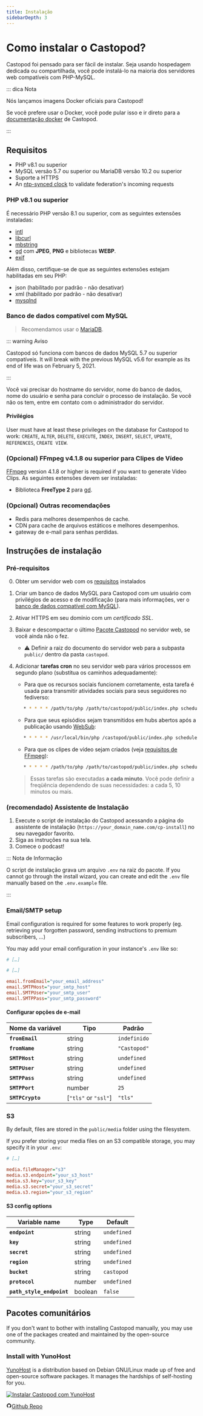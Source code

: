 ```yaml
---
title: Instalação
sidebarDepth: 3
---
```


# Como instalar o Castopod?

Castopod foi pensado para ser fácil de instalar. Seja usando hospedagem dedicada
ou compartilhada, você pode instalá-lo na maioria dos servidores web compatíveis
com PHP-MySQL.

::: dica Nota

Nós lançamos imagens Docker oficiais para Castopod!

Se você prefere usar o Docker, você pode pular isso e ir direto para a
[documentação docker](./docker.md) de Castopod.

:::

## Requisitos

- PHP v8.1 ou superior
- MySQL versão 5.7 ou superior ou MariaDB versão 10.2 ou superior
- Suporte a HTTPS
- An [ntp-synced clock](https://wiki.debian.org/NTP) to validate federation's
  incoming requests

### PHP v8.1 ou superior

É necessário PHP versão 8.1 ou superior, com as seguintes extensões instaladas:

- [intl](https://php.net/manual/en/intl.requirements.php)
- [libcurl](https://php.net/manual/en/curl.requirements.php)
- [mbstring](https://php.net/manual/en/mbstring.installation.php)
- [gd](https://www.php.net/manual/en/image.installation.php) com **JPEG**,
  **PNG** e bibliotecas **WEBP**.
- [exif](https://www.php.net/manual/en/exif.installation.php)

Além disso, certifique-se de que as seguintes extensões estejam habilitadas em
seu PHP:

- json (habilitado por padrão - não desativar)
- xml (habilitado por padrão - não desativar)
- [mysqlnd](https://php.net/manual/en/mysqlnd.install.php)

### Banco de dados compatível com MySQL

> Recomendamos usar o [MariaDB](https://mariadb.org).

::: warning Aviso

Castopod só funciona com bancos de dados MySQL 5.7 ou superior compatíveis. It
will break with the previous MySQL v5.6 for example as its end of life was on
February 5, 2021.

:::

Você vai precisar do hostname do servidor, nome do banco de dados, nome do
usuário e senha para concluir o processo de instalação. Se você não os tem,
entre em contato com o administrador do servidor.

#### Privilégios

User must have at least these privileges on the database for Castopod to work:
`CREATE`, `ALTER`, `DELETE`, `EXECUTE`, `INDEX`, `INSERT`, `SELECT`, `UPDATE`,
`REFERENCES`, `CREATE VIEW`.

### (Opcional) FFmpeg v4.1.8 ou superior para Clipes de Vídeo

[FFmpeg](https://www.ffmpeg.org/) version 4.1.8 or higher is required if you
want to generate Video Clips. As seguintes extensões devem ser instaladas:

- Biblioteca **FreeType 2** para
  [gd](https://www.php.net/manual/en/image.installation.php).

### (Opcional) Outras recomendações

- Redis para melhores desempenhos de cache.
- CDN para cache de arquivos estáticos e melhores desempenhos.
- gateway de e-mail para senhas perdidas.

## Instruções de instalação

### Pré-requisitos

0. Obter um servidor web com os [requisitos](#requirements) instalados
1. Criar um banco de dados MySQL para Castopod com um usuário com privilégios de
   acesso e de modificação (para mais informações, ver o
   [banco de dados compatível com MySQL](#mysql-compatible-database)).
2. Ativar HTTPS em seu domínio com um _certificado SSL_.
3. Baixar e descompactar o último [Pacote Castopod](https://castopod.org/) no
   servidor web, se você ainda não o fez.
   - ⚠️ Definir a raiz do documento do servidor web para a subpasta `public/`
     dentro da pasta `castopod`.
4. Adicionar **tarefas cron** no seu servidor web para vários processos em
   segundo plano (substitua os caminhos adequadamente):

   - Para que os recursos sociais funcionem corretamente, esta tarefa é usada
     para transmitir atividades sociais para seus seguidores no fediverso:

   ```bash
      * * * * * /path/to/php /path/to/castopod/public/index.php scheduled-activities
   ```

   - Para que seus episódios sejam transmitidos em hubs abertos após a
     publicação usando [WebSub](https://en.wikipedia.org/wiki/WebSub):

   ```bash
      * * * * * /usr/local/bin/php /castopod/public/index.php scheduled-websub-publish
   ```

   - Para que os clipes de vídeo sejam criados (veja
     [requisitos de FFmpeg](#ffmpeg-v418-or-higher-for-video-clips)):

   ```bash
      * * * * * /path/to/php /path/to/castopod/public/index.php scheduled-video-clips
   ```

   > Essas tarefas são executadas **a cada minuto**. Você pode definir a
   > freqüência dependendo de suas necessidades: a cada 5, 10 minutos ou mais.

### (recomendado) Assistente de Instalação

1. Execute o script de instalação do Castopod acessando a página do assistente
   de instalação (`https://your_domain_name.com/cp-install`) no seu navegador
   favorito.
2. Siga as instruções na sua tela.
3. Comece o podcast!

::: Nota de Informação

O script de instalação grava um arquivo `.env` na raiz do pacote. If you cannot
go through the install wizard, you can create and edit the `.env` file manually
based on the `.env.example` file.

:::

### Email/SMTP setup

Email configuration is required for some features to work properly (eg.
retrieving your forgotten password, sending instructions to premium subscribers,
…)

You may add your email configuration in your instance's `.env` like so:

```ini
# […]

# […]

email.fromEmail="your_email_address"
email.SMTPHost="your_smtp_host"
email.SMTPUser="your_smtp_user"
email.SMTPPass="your_smtp_password"
```

#### Configurar opções de e-mail

| Nome da variável | Tipo                 | Padrão       |
| ---------------- | -------------------- | ------------ |
| **`fromEmail`**  | string               | `indefinido` |
| **`fromName`**   | string               | `"Castopod"` |
| **`SMTPHost`**   | string               | `undefined`  |
| **`SMTPUser`**   | string               | `undefined`  |
| **`SMTPPass`**   | string               | `undefined`  |
| **`SMTPPort`**   | number               | `25`         |
| **`SMTPCrypto`** | [`"tls"` or `"ssl"`] | `"tls"`      |

### S3

By default, files are stored in the `public/media` folder using the filesystem.

If you prefer storing your media files on an S3 compatible storage, you may
specify it in your `.env`:

```ini
# […]

media.fileManager="s3"
media.s3.endpoint="your_s3_host"
media.s3.key="your_s3_key"
media.s3.secret="your_s3_secret"
media.s3.region="your_s3_region"
```

#### S3 config options

| Variable name             | Type    | Default     |
| ------------------------- | ------- | ----------- |
| **`endpoint`**            | string  | `undefined` |
| **`key`**                 | string  | `undefined` |
| **`secret`**              | string  | `undefined` |
| **`region`**              | string  | `undefined` |
| **`bucket`**              | string  | `castopod`  |
| **`protocol`**            | number  | `undefined` |
| **`path_style_endpoint`** | boolean | `false`     |

## Pacotes comunitários

If you don't want to bother with installing Castopod manually, you may use one
of the packages created and maintained by the open-source community.

### Install with YunoHost

[YunoHost](https://yunohost.org/) is a distribution based on Debian GNU/Linux
made up of free and open-source software packages. It manages the hardships of
self-hosting for you.

<div class="flex flex-wrap items-center gap-4">

<a href="https://install-app.yunohost.org/?app=castopod" target="_blank" rel="noopener noreferrer">
   <img src="https://install-app.yunohost.org/install-with-yunohost.svg" alt="Instalar Castopod com YunoHost" class="align-middle" />
</a>

<a href="https://github.com/YunoHost-Apps/castopod_ynh" target="_blank" rel="noopener noreferrer" class="inline-flex items-center px-4 py-[.3rem] mx-auto font-semibold text-center text-black rounded-md gap-x-1 border-2 border-solid border-[#333] hover:no-underline hover:bg-gray-100"><svg
   xmlns="http://www.w3.org/2000/svg" viewBox="0 0 24 24" width="1em" height="1em"
   class="text-xl"><path fill="none" d="M0 0h24v24H0z"/><path d="M12 2A10 10 0 0 0 2 12a10 10 0 0 0 6.84 9.49c.5.09.69-.21.69-.48l-.02-1.86c-2.51.46-3.16-.61-3.36-1.18-.11-.28-.6-1.17-1.02-1.4-.35-.2-.85-.66-.02-.67.79-.01 1.35.72 1.54 1.02.9 1.52 2.34 1.1 2.91.83a2.1 2.1 0 0 1 .64-1.34c-2.22-.25-4.55-1.11-4.55-4.94A3.9 3.9 0 0 1 6.68 8.8a3.6 3.6 0 0 1 .1-2.65s.83-.27 2.75 1.02a9.28 9.28 0 0 1 2.5-.34c.85 0 1.7.12 2.5.34 1.9-1.3 2.75-1.02 2.75-1.02.54 1.37.2 2.4.1 2.65.63.7 1.02 1.58 1.02 2.68 0 3.84-2.34 4.7-4.56 4.94.36.31.67.91.67 1.85l-.01 2.75c0 .26.19.58.69.48A10.02 10.02 0 0 0 22 12 10 10 0 0 0 12 2z"/></svg>Github
Repo</a>

</div>
